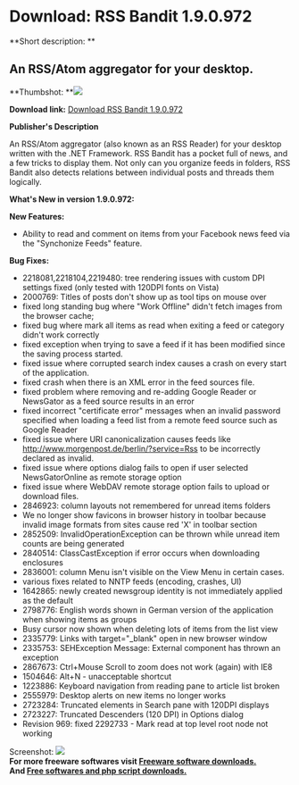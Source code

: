 # Download: RSS Bandit 1.9.0.972

**Short description: **

## An RSS/Atom aggregator for your desktop.

  
**Thumbshot: **![](http://www.freewarefiles.com/screenshot/rssbandit_md.gif)   
  
**Download link:** [Download RSS Bandit 1.9.0.972](http://freesoftwares.boysofts.com/RSS-Bandit_program_17379.html)  
  

**Publisher's Description**  
  

An RSS/Atom aggregator (also known as an RSS Reader) for your desktop written
with the .NET Framework. RSS Bandit has a pocket full of news, and a few
tricks to display them. Not only can you organize feeds in folders, RSS Bandit
also detects relations between individual posts and threads them logically.

**What's New in version 1.9.0.972:**

**New Features:**

  * Ability to read and comment on items from your Facebook news feed via the "Synchonize Feeds" feature. 

**Bug Fixes:**

  * 2218081,2218104,2219480: tree rendering issues with custom DPI settings fixed (only tested with 120DPI fonts on Vista) 
  * 2000769: Titles of posts don't show up as tool tips on mouse over 
  * fixed long standing bug where "Work Offline" didn't fetch images from the browser cache; 
  * fixed bug where mark all items as read when exiting a feed or category didn't work correctly 
  * fixed exception when trying to save a feed if it has been modified since the saving process started. 
  * fixed issue where corrupted search index causes a crash on every start of the application. 
  * fixed crash when there is an XML error in the feed sources file. 
  * fixed problem where removing and re-adding Google Reader or NewsGator as a feed source results in an error 
  * fixed incorrect "certificate error" messages when an invalid password specified when loading a feed list from a remote feed source such as Google Reader 
  * fixed issue where URI canonicalization causes feeds like http://www.morgenpost.de/berlin/?service=Rss to be incorrectly declared as invalid. 
  * fixed issue where options dialog fails to open if user selected NewsGatorOnline as remote storage option 
  * fixed issue where WebDAV remote storage option fails to upload or download files. 
  * 2846923: column layouts not remembered for unread items folders 
  * We no longer show favicons in browser history in toolbar because invalid image formats from sites cause red 'X' in toolbar section 
  * 2852509: InvalidOperationException can be thrown while unread item counts are being generated 
  * 2840514: ClassCastException if error occurs when downloading enclosures 
  * 2836001: column Menu isn't visible on the View Menu in certain cases. 
  * various fixes related to NNTP feeds (encoding, crashes, UI) 
  * 1642865: newly created newsgroup identity is not immediately applied as the default 
  * 2798776: English words shown in German version of the application when showing items as groups 
  * Busy cursor now shown when deleting lots of items from the list view 
  * 2335779: Links with target="_blank" open in new browser window 
  * 2335753: SEHException Message: External component has thrown an exception 
  * 2867673: Ctrl+Mouse Scroll to zoom does not work (again) with IE8 
  * 1504646: Alt+N - unacceptable shortcut 
  * 1223886: Keyboard navigation from reading pane to article list broken 
  * 2555979: Desktop alerts on new items no longer works 
  * 2723284: Truncated elements in Search pane with 120DPI displays 
  * 2723227: Truncated Descenders (120 DPI) in Options dialog 
  * Revision 969: fixed 2292733 - Mark read at top level root node not working 

  
  
Screenshot: ![](http://www.freewarefiles.com/screenshot/rssbandit.gif)  
**For more freeware softwares visit [Freeware software downloads.](http://freesoftwares.boysofts.com/)**   
**And [Free softwares and php script downloads.](http://www.boysofts.com/)**

